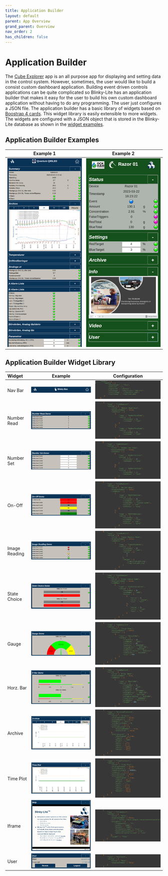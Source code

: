 ```yaml
---
title: Application Builder
layout: default
parent: App Overview
grand_parent: Overview
nav_order: 2
has_children: false
---
```

# Application Builder
The [Cube Explorer](/pages/Overview/cubeExplorerAppPreview.html) app is an all purpose app for displaying and setting data in the control system. However, sometimes, the user would like to build a consist custom dashboard application. Building event driven controls applications can be quite complicated so Blinky-Lite has an application builder that makes it easy for the user to build his own custom dashboard application without having to do any programming. The user just configures a JSON file. The application builder has a basic library of widgets based on [Boostrap 4 cards](https://getbootstrap.com/docs/4.0/components/card/). This widget library is easily extensible to more widgets. The widgets are configured with a JSON object that is stored in the Blinky-Lite database as shown in the [widget examples](/pages/Overview/appBuilderPreview.html#application-builder-widget-library).  

## Application Builder Examples

| Example 1 | Example 2 |
|-----------|-----------|
|[![](/assets/images/appBuilder/qvantumCrop.png)](/assets/images/appBuilder/qvantumCrop.png) | [![](/assets/images/appBuilder/ochamDashboard.png)](/assets/images/appBuilder/ochamDashboard.png)|

## Application Builder Widget Library  

| Widget | Example | Configuration |  
|:-------|-------- |---------------|
| Nav Bar | [![](/assets/images/appBuilder/headerWidget.png)](/assets/images/appBuilder/headerWidget.png) |[![](/assets/images/appBuilder/headerConfig.png)](/assets/images/appBuilder/headerConfig.png) |
| Number Read | [![](/assets/images/appBuilder/numberReadWidget.png)](/assets/images/appBuilder/numberReadWidget.png) |[![](/assets/images/appBuilder/numberReadConfig.png)](/assets/images/appBuilder/numberReadConfig.png) |
| Number Set | [![](/assets/images/appBuilder/numberSetWidget.png)](/assets/images/appBuilder/numberSetWidget.png) |[![](/assets/images/appBuilder/numberSetConfig.png)](/assets/images/appBuilder/numberSetConfig.png) |
| On-Off | [![](/assets/images/appBuilder/onOffWidget.png)](/assets/images/appBuilder/onOffWidget.png) |[![](/assets/images/appBuilder/onOffConfig.png)](/assets/images/appBuilder/onOffConfig.png) |
| Image Reading | [![](/assets/images/appBuilder/imageReadingWidget.png)](/assets/images/appBuilder/imageReadingWidget.png) |[![](/assets/images/appBuilder/imageReadingConfig.png)](/assets/images/appBuilder/imageReadingConfig.png) |
| State Choice | [![](/assets/images/appBuilder/stateChoiceWidget.png)](/assets/images/appBuilder/stateChoiceWidget.png) |[![](/assets/images/appBuilder/stateChoiceConfig.png)](/assets/images/appBuilder/stateChoiceConfig.png) |
| Gauge | [![](/assets/images/appBuilder/gaugeWidget.png)](/assets/images/appBuilder/gaugeWidget.png) |[![](/assets/images/appBuilder/gaugeConfig.png)](/assets/images/appBuilder/gaugeConfig.png) |
| Horz. Bar | [![](/assets/images/appBuilder/hbarWidget.png)](/assets/images/appBuilder/hbarWidget.png) |[![](/assets/images/appBuilder/hbarConfig.png)](/assets/images/appBuilder/hbarConfig.png) |
| Archive | [![](/assets/images/appBuilder/archiveWidget.png)](/assets/images/appBuilder/archiveWidget.png) |[![](/assets/images/appBuilder/archiveConfig.png)](/assets/images/appBuilder/archiveConfig.png) |
| Time Plot | [![](/assets/images/appBuilder/timePlotWidget.png)](/assets/images/appBuilder/timePlotWidget.png) |[![](/assets/images/appBuilder/timePlotConfig.png)](/assets/images/appBuilder/timePlotConfig.png) |
| Iframe | [![](/assets/images/appBuilder/iframeWidget.png)](/assets/images/appBuilder/iframeWidget.png) |[![](/assets/images/appBuilder/iframeConfig.png)](/assets/images/appBuilder/iframeConfig.png) |
| User | [![](/assets/images/appBuilder/userWidget.png)](/assets/images/appBuilder/userWidget.png) |[![](/assets/images/appBuilder/userConfig.png)](/assets/images/appBuilder/userConfig.png) |



